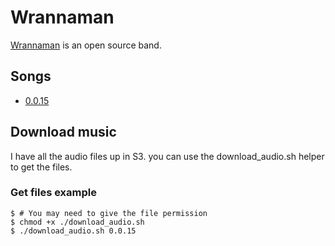 # Wrannaman

[Wrannaman](https://soundcloud.com/wrannaman) is an open source band.


## Songs
- [0.0.15](https://soundcloud.com/wrannaman/00159a)

## Download music
I have all the audio files up in S3. you can use the download_audio.sh helper to get the files.

### Get files example

```
$ # You may need to give the file permission
$ chmod +x ./download_audio.sh
$ ./download_audio.sh 0.0.15

```
